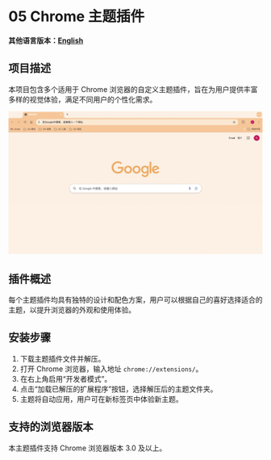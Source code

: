 # 05 Chrome 主题插件

**其他语言版本：[English](README.md)**

## 项目描述

本项目包含多个适用于 Chrome 浏览器的自定义主题插件，旨在为用户提供丰富多样的视觉体验，满足不同用户的个性化需求。

![05-chromeThemeExtension](../img-storage/05-chromethemeextension.jpg)

## 插件概述

每个主题插件均具有独特的设计和配色方案，用户可以根据自己的喜好选择适合的主题，以提升浏览器的外观和使用体验。

## 安装步骤

1. 下载主题插件文件并解压。
2. 打开 Chrome 浏览器，输入地址 `chrome://extensions/`。
3. 在右上角启用“开发者模式”。
4. 点击“加载已解压的扩展程序”按钮，选择解压后的主题文件夹。
5. 主题将自动应用，用户可在新标签页中体验新主题。

## 支持的浏览器版本

本主题插件支持 Chrome 浏览器版本 3.0 及以上。
